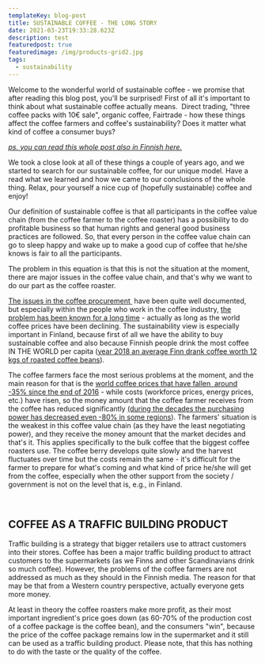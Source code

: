 ```yaml
---
templateKey: blog-post
title: SUSTAINABLE COFFEE - THE LONG STORY
date: 2021-03-23T19:33:28.623Z
description: test
featuredpost: true
featuredimage: /img/products-grid2.jpg
tags:
  - sustainability
---
```

Welcome to the wonderful world of sustainable coffee - we promise that after reading this blog post, you'll be surprised! First of all it's important to think about what sustainable coffee actually means.  Direct trading, "three coffee packs with 10€ sale", organic coffee, Fairtrade - how these things affect the coffee farmers and coffee's sustainability? Does it matter what kind of coffee a consumer buys?

*[ps. you can read this whole post also in Finnish here.](https://blog.warriorcoffee.com/blogi/eettisen-kahvin-aapinen)*

We took a close look at all of these things a couple of years ago, and we started to search for our sustainable coffee, for our unique model. Have a read what we learned and how we came to our conclusions of the whole thing. Relax, pour yourself a nice cup of (hopefully sustainable) coffee and enjoy!

Our definition of sustainable coffee is that all participants in the coffee value chain (from the coffee farmer to the coffee roaster) has a possibility to do profitable business so that human rights and general good business practices are followed. So, that every person in the coffee value chain can go to sleep happy and wake up to make a good cup of coffee that he/she knows is fair to all the participants.

The problem in this equation is that this is not the situation at the moment, there are major issues in the coffee value chain, and that's why we want to do our part as the coffee roaster.

[The issues in the coffee procurement ](https://www.perfectdailygrind.com/2018/11/sustainability-in-coffee-what-are-the-main-issues/) have been quite well documented, but especially within the people who work in the coffee industry, [the problem has been known for a long time](https://dailycoffeenews.com/2019/03/27/coffee-producers-demand-immediate-action-amidst-price-crisis/) - actually as long as the world coffee prices have been declining. The sustainability view is especially important in Finland, because first of all we have the ability to buy sustainable coffee and also because Finnish people drink the most coffee IN THE WORLD per capita ([year 2018 an average Finn drank coffee worth 12 kgs of roasted coffee beans](http://gcrmag.com/profile/view/nordic-by-nature)).

The coffee farmers face the most serious problems at the moment, and the main reason for that is the [world coffee prices that have fallen  around -35% ](https://ycharts.com/indicators/world_coffee_arabica_price)[since the end of 2016](https://ycharts.com/indicators/world_coffee_arabica_price)[](https://ycharts.com/indicators/world_coffee_arabica_price) - while costs (workforce prices, energy prices, etc.) have risen, so the money amount that the coffee farmer receives from the coffee has reduced significantly [(during the decades the purchasing power has decreased even -80% in some regions](https://dailycoffeenews.com/2019/03/27/coffee-producers-demand-immediate-action-amidst-price-crisis/)). The farmers' situation is the weakest in this coffee value chain (as they have the least negotiating power), and they receive the money amount that the market decides and that's it. This applies specifically to the bulk coffee that the biggest coffee roasters use. The coffee berry develops quite slowly and the harvest fluctuates over time but the costs remain the same - it's difficult for the farmer to prepare for what's coming and what kind of price he/she will get from the coffee, especially when the other support from the society / government is not on the level that is, e.g., in Finland.

 

## COFFEE AS A TRAFFIC BUILDING PRODUCT

Traffic building is a strategy that bigger retailers use to attract customers into their stores. Coffee has been a major traffic building product to attract customers to the supermarkets (as we Finns and other Scandinavians drink so much coffee). However, the problems of the coffee farmers are not addressed as much as they should in the Finnish media. The reason for that may be that from a Western country perspective, actually everyone gets more money.

At least in theory the coffee roasters make more profit, as their most important ingredient's price goes down (as 60-70% of the production cost of a coffee package is the coffee bean), and the consumers "win", because the price of the coffee package remains low in the supermarket and it still can be used as a traffic building product. Please note, that this has nothing to do with the taste or the quality of the coffee.